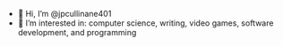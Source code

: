 - 👋 Hi, I’m @jpcullinane401
- 👀 I’m interested in: computer science, writing, video games, software development, and programming

<!---
jpcullinane401/jpcullinane401 is a ✨ special ✨ repository because its `README.md` (this file) appears on your GitHub profile.
You can click the Preview link to take a look at your changes.
--->

